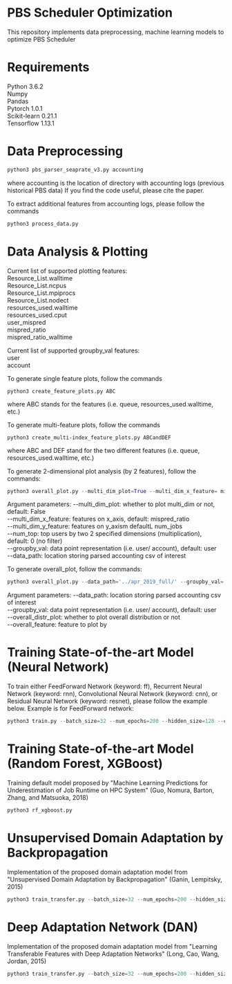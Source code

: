 # PBS Scheduler Optimization

This repository implements data preprocessing, machine learning models to optimize PBS Scheduler


# Requirements

Python 3.6.2 <br />
Numpy <br />
Pandas <br />
Pytorch 1.0.1 <br />
Scikit-learn 0.21.1 <br />
Tensorflow 1.13.1 <br />

# Data Preprocessing

```python
python3 pbs_parser_seaprate_v3.py accounting
```
 where
	accounting is the location of directory with accounting logs (previous historical PBS data)
If you find the code useful, please cite the paper.


To extract additional features from accounting logs, please follow the commands

```python
python3 process_data.py
```

# Data Analysis & Plotting
Current list of supported plotting features: <br />
	Resource_List.walltime <br />
	Resource_List.ncpus <br />
	Resource_List.mpiprocs <br />
	Resource_List.nodect <br />
	resources_used.walltime <br />
	resources_used.cput <br />
	user_mispred <br />
	mispred_ratio <br />
	mispred_ratio_walltime <br />
	
Current list of supported groupby_val features: <br />
	user <br />
	account <br />

To generate single feature plots, follow the commands
```
python3 create_feature_plots.py ABC
```
where ABC stands for the features (i.e. queue, resources_used.walltime, etc.)

To generate multi-feature plots, follow the commands
 ```
python3 create_multi-index_feature_plots.py ABCandDEF
```
where ABC and DEF stand for the two different features (i.e. queue, resources_used.walltime, etc.)

To generate 2-dimensional plot analysis (by 2 features), follow the commands:
```python
python3 overall_plot.py --multi_dim_plot=True --multi_dim_x_feature= mispred_ratio, --multi_dim_y_feature='num_jobs' --num_top=10 --groupby_val='account' --data_path ='../apr_2019_full/'
```
Argument parameters:
 --multi_dim_plot: whether to plot multi_dim or not, default: False <br />
 --multi_dim_x_feature: features on x_axis, default: mispred_ratio <br />
 --multi_dim_y_feature: features on y_axism defaultL num_jobs <br />
 --num_top: top users by two 2 specified dimensions (multiplication), default: 0 (no filter) <br />
 --groupby_val: data point representation (i.e. user/ account), default: user <br />
 --data_path: location storing parsed accounting csv of interest <br />

To generate overall_plot, follow the commands:
```python
python3 overall_plot.py --data_path='../apr_2019_full/' --groupby_val='user' --overall_distr_plot=True --overall_feature='user_mispred'
```
Argument parameters:
  --data_path: location storing parsed accounting csv of interest <br />
  --groupby_val: data point representation (i.e. user/ account), default: user <br />
  --overall_distr_plot: whether to plot overall distribution or not <br />
  --overall_feature: feature to plot by <br />

# Training State-of-the-art Model (Neural Network)
To train either FeedForward Network (keyword: ff), Recurrent Neural Network (keyword: rnn), Convolutional Neural Network (keyword: cnn), or Residual Neural Network (keyword: resnet), please follow the example below. Example is for FeedForward network:

```python
python3 train.py --batch_size=32 --num_epochs=200 --hidden_size=128 --ckpt=False --train_path='../training_small/' --ckpt_path='../best_ff_model/' --test_path='../testing_small/' --model_type='ff' --dropout=0.8 --device='cuda:0'
```
# Training State-of-the-art Model (Random Forest, XGBoost)
Training default model proposed by "Machine Learning Predictions for Underestimation of Job Runtime on HPC System" (Guo, Nomura, Barton, Zhang, and Matsuoka, 2018)

```python
python3 rf_xgboost.py 
```
# Unsupervised Domain Adaptation by Backpropagation
Implementation of the proposed domain adaptation model from "Unsupervised Domain Adaptation by Backpropagation" (Ganin, Lempitsky, 2015)

```python
python3 train_transfer.py --batch_size=32 --num_epochs=200 --hidden_size=128 --ckpt=False --train_path='../training_small/' --ckpt_path='../best_dann_model/' --test_path='../testing_small/' --model_type='dann' --dropout=0.8 --device='cuda:0'
```

# Deep Adaptation Network (DAN)
Implementation of the proposed domain adaptation model from "Learning Transferable Features with Deep Adaptation Networks" (Long, Cao, Wang, Jordan, 2015)

```python
python3 train_transfer.py --batch_size=32 --num_epochs=200 --hidden_size=128 --ckpt=False --train_path='../training_small/' --ckpt_path='../best_dan_model/' --test_path='../testing_small/' --model_type='dan' --dropout=0.8 --device='cuda:0'
```
```

